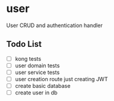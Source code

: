 # user
User CRUD and authentication handler 

## Todo List
- [ ] kong tests
- [ ] user domain tests
- [ ] user service tests
- [ ] user creation route just creating JWT
- [ ] create basic database
- [ ] create user in db